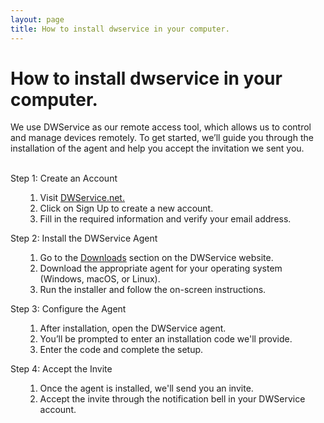 ```yaml
---
layout: page
title: How to install dwservice in your computer.
---
```


<h1>How to install dwservice in your computer.</h1>

We use DWService as our remote access tool, which allows us to control and manage devices remotely. To get started, we’ll guide you through the installation of the agent and help you accept the invitation we sent you.
<br>
<br>
<p>Step 1: Create an Account</p>
<ul class="post-list1">
    <ol>
      <li>Visit <a href="https://www.dwservice.net/en/home.html" target="_blank" class="author-name">DWService.net.</a></li>
      <li>Click on Sign Up to create a new account.</li>
      <li>Fill in the required information and verify your email address.</li>
    </ol>
</ul>
<p>Step 2: Install the DWService Agent</p>
<ul class="post-list1">
    <ol>
      <li>Go to the <a href="https://www.dwservice.net/en/download.html" target="_blank" class="author-name">Downloads</a> section on the DWService website.</li>
      <li>Download the appropriate agent for your operating system (Windows, macOS, or Linux).</li>
      <li>Run the installer and follow the on-screen instructions.</li>
    </ol>
</ul>
<p>Step 3: Configure the Agent</p>
<ul class="post-list1">
    <ol>
      <li>After installation, open the DWService agent.</li>
      <li>You’ll be prompted to enter an installation code we'll provide.</li>
      <li>Enter the code and complete the setup.</li>
    </ol>
</ul>
<p>Step 4: Accept the Invite</p>
<ul class="post-list1">
    <ol>
      <li>Once the agent is installed, we'll send you an invite.</li>
      <li>Accept the invite through the notification bell in your DWService account.</li>
    </ol>
</ul>